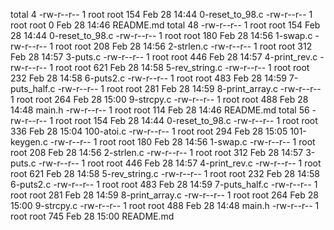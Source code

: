 total 4
-rw-r--r-- 1 root root 154 Feb 28 14:44 0-reset_to_98.c
-rw-r--r-- 1 root root   0 Feb 28 14:46 README.md
total 48
-rw-r--r-- 1 root root 154 Feb 28 14:44 0-reset_to_98.c
-rw-r--r-- 1 root root 180 Feb 28 14:56 1-swap.c
-rw-r--r-- 1 root root 208 Feb 28 14:56 2-strlen.c
-rw-r--r-- 1 root root 312 Feb 28 14:57 3-puts.c
-rw-r--r-- 1 root root 446 Feb 28 14:57 4-print_rev.c
-rw-r--r-- 1 root root 621 Feb 28 14:58 5-rev_string.c
-rw-r--r-- 1 root root 232 Feb 28 14:58 6-puts2.c
-rw-r--r-- 1 root root 483 Feb 28 14:59 7-puts_half.c
-rw-r--r-- 1 root root 281 Feb 28 14:59 8-print_array.c
-rw-r--r-- 1 root root 264 Feb 28 15:00 9-strcpy.c
-rw-r--r-- 1 root root 488 Feb 28 14:48 main.h
-rw-r--r-- 1 root root 114 Feb 28 14:46 README.md
total 56
-rw-r--r-- 1 root root 154 Feb 28 14:44 0-reset_to_98.c
-rw-r--r-- 1 root root 336 Feb 28 15:04 100-atoi.c
-rw-r--r-- 1 root root 294 Feb 28 15:05 101-keygen.c
-rw-r--r-- 1 root root 180 Feb 28 14:56 1-swap.c
-rw-r--r-- 1 root root 208 Feb 28 14:56 2-strlen.c
-rw-r--r-- 1 root root 312 Feb 28 14:57 3-puts.c
-rw-r--r-- 1 root root 446 Feb 28 14:57 4-print_rev.c
-rw-r--r-- 1 root root 621 Feb 28 14:58 5-rev_string.c
-rw-r--r-- 1 root root 232 Feb 28 14:58 6-puts2.c
-rw-r--r-- 1 root root 483 Feb 28 14:59 7-puts_half.c
-rw-r--r-- 1 root root 281 Feb 28 14:59 8-print_array.c
-rw-r--r-- 1 root root 264 Feb 28 15:00 9-strcpy.c
-rw-r--r-- 1 root root 488 Feb 28 14:48 main.h
-rw-r--r-- 1 root root 745 Feb 28 15:00 README.md
